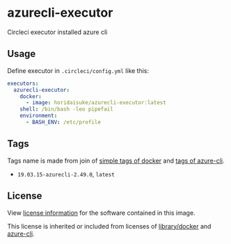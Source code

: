 # azurecli-executor

Circleci executor installed azure cli

## Usage

Define executor in `.circleci/config.yml` like this:

```yaml
executors:
  azurecli-executor:
    docker:
      - image: horidaisuke/azurecli-executor:latest
    shell: /bin/bash -leo pipefail
    environment:
      - BASH_ENV: /etc/profile
```

## Tags

Tags name is made from join of [simple tags of docker](https://hub.docker.com/_/docker) and [tags of azure-cli](https://github.com/Azure/azure-cli/tags).

* `19.03.15-azurecli-2.49.0`, `latest`

## License

View [license information](https://github.com/horidaisuke/azurecli-executor/blob/main/LICENSE) for the software contained in this image.

This license is inherited or included from licenses of [library/docker](https://hub.docker.com/_/docker) and [azure-cli](https://github.com/Azure/azure-cli/blob/main/LICENSE).

